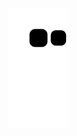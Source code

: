 <!-- [![James's GitHub Stats](https://github-readme-stats.vercel.app/api?username=jamesD33064&count_private=true&show_icons=true&include_all_commits=true)](https://github.com/jamesD33064)   -->
<!-- [![James's Top Langs](https://github-readme-stats.vercel.app/api/top-langs/?username=jamesD33064&layout=compact)](https://github.com/jamesD33064) -->
![](https://raw.githubusercontent.com/jamesD33064/jamesD33064/output/github-contribution-grid-snake.svg)
